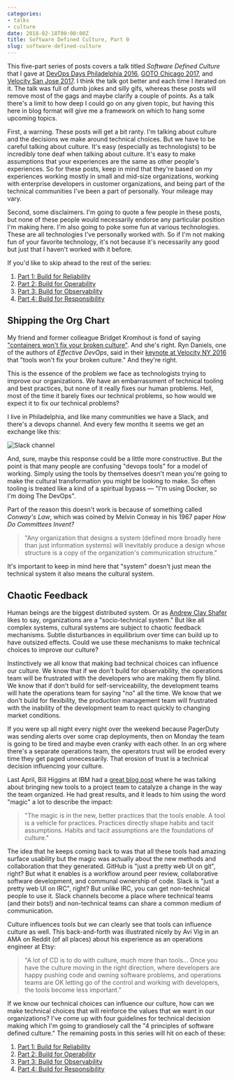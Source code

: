 ```yaml
---
categories:
- talks
- culture
date: 2018-02-18T00:00:00Z
title: Software Defined Culture, Part 0
slug: software-defined-culture
---
```


This five-part series of posts covers a talk titled _Software Defined Culture_ that I gave at [DevOps Days Philadelphia 2016](https://www.devopsdays.org/events/2016-philadelphia/program/tim-gross/), [GOTO Chicago 2017](https://gotochgo.com/2017/sessions/43), and [Velocity San Jose 2017](https://vimeo.com/228067673). I think the talk got better and each time I iterated on it. The talk was full of dumb jokes and silly gifs, whereas these posts will remove most of the gags and maybe clarify a couple of points. As a talk there's a limit to how deep I could go on any given topic, but having this here in blog format will give me a framework on which to hang some upcoming topics.

First, a warning. These posts will get a bit ranty. I'm talking about culture and the decisions we make around technical choices. But we have to be careful talking about culture. It's easy (especially as technologists) to be incredibly tone deaf when talking about culture. It's easy to make assumptions that your experiences are the same as other people's experiences. So for these posts, keep in mind that they're based on my experiences working mostly in small and mid-size organizations, working with enterprise developers in customer organizations, and being part of the technical communities I've been a part of personally. Your mileage may vary.

Second, some disclaimers. I'm going to quote a few people in these posts, but none of these people would necessarily endorse any particular position I'm making here. I'm also going to poke some fun at various technologies. These are all technologies I've personally worked with. So if I'm not making fun of your favorite technology, it's not because it's necessarily any good but just that I haven't worked with it before.

If you'd like to skip ahead to the rest of the series:

1. [Part 1: Build for Reliability](../software-defined-culture-1-reliability)
2. [Part 2: Build for Operability](../software-defined-culture-2-operability)
3. [Part 3: Build for Observability](../software-defined-culture-3-observability)
4. [Part 4: Build for Responsibility](../software-defined-culture-4-responsibility)


## Shipping the Org Chart

My friend and former colleague Bridget Kromhout is fond of saying ["containers won't fix your broken culture"](https://queue.acm.org/detail.cfm?id=3185224). And she's right. Ryn Daniels, one of the authors of _Effective DevOps_, said in their [keynote at Velocity NY 2016](https://www.oreilly.com/ideas/building-bridges-with-devops-velocity-ny-2016) that "tools won't fix your broken culture." And they're right.

This is the essence of the problem we face as technologists trying to improve our organizations. We have an embarrassment of technical tooling and best practices, but none of it really fixes our human problems. Hell, most of the time it barely fixes our technical problems, so how would we expect it to fix our technical problems?

I live in Philadelphia, and like many communities we have a Slack, and there's a devops channel. And every few months it seems we get an exchange like this:

![Slack channel](/images/20180218/slack-devops.png)

And, sure, maybe this response could be a little more constructive. But the point is that many people are confusing "devops tools" for a model of working. Simply using the tools by themselves doesn't mean you're going to make the cultural transformation you might be looking to make. So often tooling is treated like a kind of a spiritual bypass &mdash; "I'm using Docker, so I'm doing The DevOps".

Part of the reason this doesn't work is because of something called _Conway's Law_, which was coined by Melvin Conway in his 1967 paper _How Do Committees Invent?_

> "Any organization that designs a system (defined more broadly here than just information systems) will inevitably produce a design whose structure is a copy of the organization's communication structure."

It's important to keep in mind here that "system" doesn't just mean the technical system it also means the cultural system.

## Chaotic Feedback

Human beings are the biggest distributed system. Or as [Andrew Clay Shafer](https://twitter.com/littleidea) likes to say, organizations are a "socio-technical system." But like all complex systems, cultural systems are subject to chaotic feedback mechanisms. Subtle disturbances in equilibrium over time can build up to have outsized effects. Could we use these mechanisms to make technical choices to improve our culture?

Instinctively we all know that making bad technical choices can influence our culture. We know that if we don't build for observability, the operations team will be frustrated with the developers who are making them fly blind. We know that if don't build for self-serviceability, the development teams will hate the operations team for saying "no" all the time. We know that we don't build for flexibility, the production management team will frustrated with the inability of the development team to react quickly to changing market conditions.

If you were up all night every night over the weekend because PagerDuty was sending alerts over some crap deployments, then on Monday the team is going to be tired and maybe even cranky with each other. In an org where there's a separate operations team, the operators trust will be eroded every time they get paged unnecessarily. That erosion of trust is a technical decision influencing your culture.

Last April, Bill Higgins at IBM had a [great blog post](https://medium.com/@BillHiggins/tools-as-a-catalyst-for-culture-change-f012b2c0b527) where he was talking about bringing new tools to a project team to catalyze a change in the way the team organized. He had great results, and it leads to him using the word "magic" a lot to describe the impact:

> "The magic is in the new, better practices that the tools enable. A tool is a vehicle for practices. Practices directly shape habits and tacit assumptions. Habits and tacit assumptions are the foundations of culture."

The idea that he keeps coming back to was that all these tools had amazing surface usability but the magic was actually about the new methods and collaboration that they generated. GitHub is "just a pretty web UI on git", right? But what it enables is a workflow around peer review, collaborative software development, and communal ownership of code. Slack is "just a pretty web UI on IRC", right? But unlike IRC, you can get non-technical people to use it. Slack channels become a place where technical teams (and their bots!) and non-technical teams can share a common medium of communication.

Culture influences tools but we can clearly see that tools can influence culture as well. This back-and-forth was illustrated nicely by Avi Vig in an AMA on Reddit (of all places) about his experience as an operations engineer at Etsy:

> "A lot of CD is to do with culture, much more than tools... Once you have the culture moving in the right direction, where developers are happy pushing code and owning software problems, and operations teams are OK letting go of the control and working with developers, the tools become less important."

If we know our technical choices can influence our culture, how can we make technical choices that will reinforce the values that we want in our organizations? I've come up with four guidelines for technical decision making which I'm going to grandiosely call the "4 principles of software defined culture." The remaining posts in this series will hit on each of these:

1. [Part 1: Build for Reliability](../software-defined-culture-1-reliability)
2. [Part 2: Build for Operability](../software-defined-culture-2-operability)
3. [Part 3: Build for Observability](../software-defined-culture-3-observability)
4. [Part 4: Build for Responsibility](../software-defined-culture-4-responsibility)
